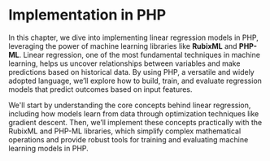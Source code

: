 # Implementation in PHP

In this chapter, we dive into implementing linear regression models in PHP, leveraging the power of machine learning libraries like **RubixML** and **PHP-ML**. Linear regression, one of the most fundamental techniques in machine learning, helps us uncover relationships between variables and make predictions based on historical data. By using PHP, a versatile and widely adopted language, we’ll explore how to build, train, and evaluate regression models that predict outcomes based on input features.

We'll start by understanding the core concepts behind linear regression, including how models learn from data through optimization techniques like gradient descent. Then, we’ll implement these concepts practically with the RubixML and PHP-ML libraries, which simplify complex mathematical operations and provide robust tools for training and evaluating machine learning models in PHP.
